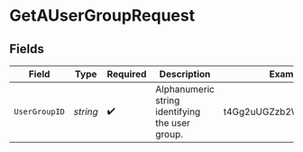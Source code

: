 # GetAUserGroupRequest


## Fields

| Field                                           | Type                                            | Required                                        | Description                                     | Example                                         |
| ----------------------------------------------- | ----------------------------------------------- | ----------------------------------------------- | ----------------------------------------------- | ----------------------------------------------- |
| `UserGroupID`                                   | *string*                                        | :heavy_check_mark:                              | Alphanumeric string identifying the user group. | t4Gg2uUGZzb2W9Euo4mo0R                          |